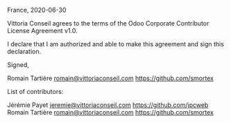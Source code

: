France, 2020-06-30

Vittoria Conseil agrees to the terms of the Odoo Corporate Contributor License
Agreement v1.0.

I declare that I am authorized and able to make this agreement and sign this
declaration.

Signed,

Romain Tartière romain@vittoriaconseil.com https://github.com/smortex

List of contributors:

Jérémie Payet jeremie@vittoriaconseil.com https://github.com/jpcweb
Romain Tartière romain@vittoriaconseil.com https://github.com/smortex

